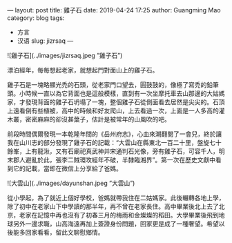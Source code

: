 —
layout: post
title: 雞子石
date: 2019-04-24 17:25
author: Guangming Mao
category: blog
tags:
  - 方言
  - 汉语
slug: jizrsaq
—

![雞子石](../images/jizrsaq.jpeg ”雞子石”)

漂泊經年，每每想起老家，就想起門對面山上的雞子石。

雞子石是一塊略顯光禿的石頭，從老家門口望去，圓鼓鼓的，像極了寫禿的鉛筆頭。小時候一直以為它背面也是這般模樣，直到有一次坐摩托車去山那邊的大姑媽家，才發現背面的雞子石坍塌了一塊，整個雞子石從側面看去居然是尖尖的。石頂上遠看倒有些植被，高中的時候和好友爬山，上去看過一次，上面是一人多高的灌木叢，密密麻麻的卻沒甚葉子，估計是被常年的山風吹的吧。

前段時間偶爾發現一本乾隆年間的《岳州府志》，心血來潮翻閱了一會兒，終於讓我在山川志的部分發現了雞子石的記載：“大雲山在縣東北一百二十里，盤旋七十餘峯，上有龍湫，又有石廟祀真武神并宋通判石光像，旁有雞子石，可容千人，明末郡人避亂於此，張李二賊環攻經年不破，半隸臨湘界”。第一次在歷史文獻中看到它的記載，當即在微信上分享給了爸媽。

![大雲山](../images/dayunshan.jpeg ”大雲山”)

從小學起，為了就近上個好學校，爸媽就帶我住在二姑媽家。此後輾轉各地上學，除了初中在老家山下中學讀的那半年，再不曾在老家長住。高中畢業後北上去了北京，老家在記憶中再也沒有了初春三月的梅雨和金燦燦的稻田。大學畢業後飛到地球另外一邊求職，山高海遠再加上簽證身份問題，回家更是成了一種奢望。希望以後能多回家看看，留此文聊慰鄉情。